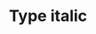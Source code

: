 ---
title: Type italic
tags: ["type", "italic"]
icon: type-italic
svg: '<svg xmlns="http://www.w3.org/2000/svg" width="24" height="24" fill="none" viewBox="0 0 24 24" stroke-width="1.5" stroke-linecap="round" stroke-linejoin="round" stroke="currentColor"><path d="M19 3H9m6 18H5m9.5-18L10 21"/></svg>'
---